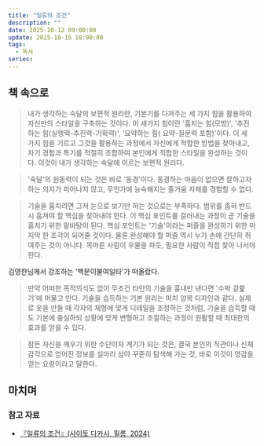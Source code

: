 ```yaml
---
title: "일류의 조건"
description: ""
date: 2025-10-12 09:00:00
update: 2025-10-15 18:00:00
tags:
  - 독서
series: 
---
```


## 책 속으로

> 내가 생각하는 숙달의 보편적 원리란, 기본기를 다져주는 세 가지 힘을 활용하여 자신만의 스타일을 구축하는 것이다. 이 세가지 힘이란 '훔치는 힘(모방)', '추진하는 힘(실행력-추진력-기획력)', '요약하는 힘(
> 요약-질문력 포함)'이다. 이 세 가지 힘을 기르고 그것을 활용하는 과정에서 자신에게 적합한 방법을 찾아내고, 자기 경험과 특기를 적절히 조합하여 본인에게 적합한 스타일을 완성하는 것이다. 이것이 내가 생각하는
> 숙달에 이르는 보편적 원리다.

> '숙달'의 원동력이 되는 것은 바로 '동경'이다. 동경하는 마음이 없으면 잘하고자 하는 의지가 피어나지 않고, 무언가에 능숙해지는 즐거움 자체를 경험할 수 없다.

> 기술을 훔치려면 그저 눈으로 보기만 하는 것으로는 부족하다. 범위를 좁혀 반드시 훔쳐야 할 핵심을 찾아내야 한다. 이 핵심 포인트를 걸러내는 과정이 곧 기술을 훔치기 위한 밑바탕이 된다. 핵심 포인트는
> '기술'이라는 퍼즐을 완성하기 위한 마지막 한 조각이 되어줄 것이다. 물론 완성해야 할 퍼즐 역시 누가 손에 간단히 쥐여주는 것이 아니다. 목마른 사람이 우물을 파듯, 필요한 사람이 직접 찾아 나서야 한다.

김영한님께서 강조하는 '백문이불여일타'가 떠올랐다.

> 만약 어떠한 목적의식도 없이 무조건 타인의 기술을 흉내만 낸다면 '수박 겉핥기'에 머물고 만다. 기술을 습득하는 기본 원리는 마치 양복 디자인과 같다. 실제로 옷을 만들 때 각자의 체형에 맞게
> 디테일을 조정하는 것처럼, 기술을 습득할 때도 기본에 충실하되 상황에 맞게 변형하고 조절하는 과정이 원활할 때 최대한의 효과를 얻을 수 있다.

> 잠든 자신을 깨우기 위한 수단이자 계기가 되는 것은, 결국 본인의 직관이나 신체 감각으로 얻어진 정보를 실마리 삼아 꾸준히 탐색해 가는 것, 바로 이것이 영감을 얻는 요령이라고 말한다.

## 마치며

### 참고 자료

- [『일류의 조건』(사이토 다카시, 필름, 2024)](https://product.kyobobook.co.kr/detail/S000212731482)
